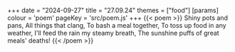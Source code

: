 +++
date = "2024-09-27"
title = "27.09.24"
themes = ["food"]
[params]
  colour = 'poem'
  pageKey = 'src/poem.js'
+++
{{< poem >}}
Shiny pots and pans,
All things that clang,
To bash a meal together,
To toss up food in any weather,
I'll feed the rain my steamy breath,
The sunshine puffs of great meals' deaths!
{{< /poem >}}